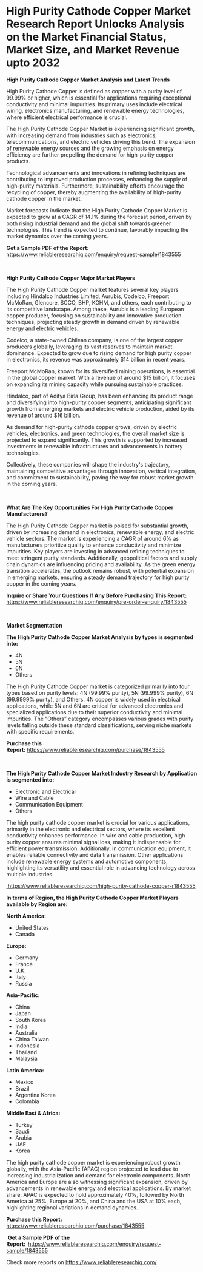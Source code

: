 <p><h1>High Purity Cathode Copper Market Research Report Unlocks Analysis on the Market Financial Status, Market Size, and Market Revenue upto 2032</h1></p><p><strong>High Purity Cathode Copper Market Analysis and Latest Trends</strong></p>
<p><p>High Purity Cathode Copper is defined as copper with a purity level of 99.99% or higher, which is essential for applications requiring exceptional conductivity and minimal impurities. Its primary uses include electrical wiring, electronics manufacturing, and renewable energy technologies, where efficient electrical performance is crucial. </p><p>The High Purity Cathode Copper Market is experiencing significant growth, with increasing demand from industries such as electronics, telecommunications, and electric vehicles driving this trend. The expansion of renewable energy sources and the growing emphasis on energy efficiency are further propelling the demand for high-purity copper products. </p><p>Technological advancements and innovations in refining techniques are contributing to improved production processes, enhancing the supply of high-purity materials. Furthermore, sustainability efforts encourage the recycling of copper, thereby augmenting the availability of high-purity cathode copper in the market.</p><p>Market forecasts indicate that the High Purity Cathode Copper Market is expected to grow at a CAGR of 14.1% during the forecast period, driven by both rising industrial demand and the global shift towards greener technologies. This trend is expected to continue, favorably impacting the market dynamics over the coming years.</p></p>
<p><strong>Get a Sample PDF of the Report:&nbsp;</strong> <a href="https://www.reliableresearchiq.com/enquiry/request-sample/1843555?utm_campaign=1720&utm_medium=2&utm_source=Github&utm_content=ia&utm_term=03022025&utm_id=high-purity-cathode-copper">https://www.reliableresearchiq.com/enquiry/request-sample/1843555</a></p>
<p>&nbsp;</p>
<p><strong>High Purity Cathode Copper Major Market Players</strong></p>
<p><p>The High Purity Cathode Copper market features several key players including Hindalco Industries Limited, Aurubis, Codelco, Freeport McMoRan, Glencore, SCCO, BHP, KGHM, and others, each contributing to its competitive landscape. Among these, Aurubis is a leading European copper producer, focusing on sustainability and innovative production techniques, projecting steady growth in demand driven by renewable energy and electric vehicles. </p><p>Codelco, a state-owned Chilean company, is one of the largest copper producers globally, leveraging its vast reserves to maintain market dominance. Expected to grow due to rising demand for high purity copper in electronics, its revenue was approximately $14 billion in recent years. </p><p>Freeport McMoRan, known for its diversified mining operations, is essential in the global copper market. With a revenue of around $15 billion, it focuses on expanding its mining capacity while pursuing sustainable practices. </p><p>Hindalco, part of Aditya Birla Group, has been enhancing its product range and diversifying into high-purity copper segments, anticipating significant growth from emerging markets and electric vehicle production, aided by its revenue of around $16 billion.</p><p>As demand for high-purity cathode copper grows, driven by electric vehicles, electronics, and green technologies, the overall market size is projected to expand significantly. This growth is supported by increased investments in renewable infrastructures and advancements in battery technologies. </p><p>Collectively, these companies will shape the industry's trajectory, maintaining competitive advantages through innovation, vertical integration, and commitment to sustainability, paving the way for robust market growth in the coming years.</p></p>
<p>&nbsp;</p>
<p><strong>What Are The Key Opportunities For High Purity Cathode Copper Manufacturers?</strong></p>
<p><p>The High Purity Cathode Copper market is poised for substantial growth, driven by increasing demand in electronics, renewable energy, and electric vehicle sectors. The market is experiencing a CAGR of around 6% as manufacturers prioritize quality to enhance conductivity and minimize impurities. Key players are investing in advanced refining techniques to meet stringent purity standards. Additionally, geopolitical factors and supply chain dynamics are influencing pricing and availability. As the green energy transition accelerates, the outlook remains robust, with potential expansion in emerging markets, ensuring a steady demand trajectory for high purity copper in the coming years.</p></p>
<p><strong>Inquire or Share Your Questions If Any Before Purchasing This Report:</strong> <a href="https://www.reliableresearchiq.com/enquiry/pre-order-enquiry/1843555?utm_campaign=1720&utm_medium=2&utm_source=Github&utm_content=ia&utm_term=03022025&utm_id=high-purity-cathode-copper">https://www.reliableresearchiq.com/enquiry/pre-order-enquiry/1843555</a></p>
<p>&nbsp;</p>
<p><strong>Market Segmentation</strong></p>
<p><strong>The High Purity Cathode Copper Market Analysis by types is segmented into:</strong></p>
<p><ul><li>4N</li><li>5N</li><li>6N</li><li>Others</li></ul></p>
<p><p>The High Purity Cathode Copper market is categorized primarily into four types based on purity levels: 4N (99.99% purity), 5N (99.999% purity), 6N (99.9999% purity), and Others. 4N copper is widely used in electrical applications, while 5N and 6N are critical for advanced electronics and specialized applications due to their superior conductivity and minimal impurities. The “Others” category encompasses various grades with purity levels falling outside these standard classifications, serving niche markets with specific requirements.</p></p>
<p><strong>Purchase this Report:&nbsp;</strong><a href="https://www.reliableresearchiq.com/purchase/1843555?utm_campaign=1720&utm_medium=2&utm_source=Github&utm_content=ia&utm_term=03022025&utm_id=high-purity-cathode-copper">https://www.reliableresearchiq.com/purchase/1843555</a></p>
<p>&nbsp;</p>
<p><strong>The High Purity Cathode Copper Market Industry Research by Application is segmented into:</strong></p>
<p><ul><li>Electronic and Electrical</li><li>Wire and Cable</li><li>Communication Equipment</li><li>Others</li></ul></p>
<p><p>The high purity cathode copper market is crucial for various applications, primarily in the electronic and electrical sectors, where its excellent conductivity enhances performance. In wire and cable production, high purity copper ensures minimal signal loss, making it indispensable for efficient power transmission. Additionally, in communication equipment, it enables reliable connectivity and data transmission. Other applications include renewable energy systems and automotive components, highlighting its versatility and essential role in advancing technology across multiple industries.</p></p>
<p><a href="https://www.reliableresearchiq.com/high-purity-cathode-copper-r1843555?utm_campaign=1720&utm_medium=2&utm_source=Github&utm_content=ia&utm_term=03022025&utm_id=high-purity-cathode-copper">&nbsp;https://www.reliableresearchiq.com/high-purity-cathode-copper-r1843555</a></p>
<p><strong>In terms of Region, the High Purity Cathode Copper Market Players available by Region are:</strong></p>
<p>
    <p> <strong> North America: </strong>
        <ul>
            <li>United States</li>
            <li>Canada</li>
        </ul>
        </p> 
    <p> <strong> Europe: </strong>
        <ul>
            <li>Germany</li>
            <li>France</li>
            <li>U.K.</li>
            <li>Italy</li>
            <li>Russia</li>
        </ul>
        </p> 
    <p> <strong> Asia-Pacific: </strong>
        <ul>
            <li>China</li>
            <li>Japan</li>
            <li>South Korea</li>
            <li>India</li>
            <li>Australia</li>
            <li>China Taiwan</li>
            <li>Indonesia</li>
            <li>Thailand</li>
            <li>Malaysia</li>
        </ul>
        </p> 
    <p> <strong> Latin America: </strong>
        <ul>
            <li>Mexico</li>
            <li>Brazil</li>
            <li>Argentina Korea</li>
            <li>Colombia</li>
        </ul>
        </p> 
    <p> <strong> Middle East & Africa: </strong>
        <ul>
            <li>Turkey</li>
            <li>Saudi</li>
            <li>Arabia</li>
            <li>UAE</li>
            <li>Korea</li>
        </ul>
    </p>
    </p>
<p><p>The high purity cathode copper market is experiencing robust growth globally, with the Asia-Pacific (APAC) region projected to lead due to increasing industrialization and demand for electronic components. North America and Europe are also witnessing significant expansion, driven by advancements in renewable energy and electrical applications. By market share, APAC is expected to hold approximately 40%, followed by North America at 25%, Europe at 20%, and China and the USA at 10% each, highlighting regional variations in demand dynamics.</p></p>
<p><strong>Purchase this Report: </strong><a href="https://www.reliableresearchiq.com/purchase/1843555?utm_campaign=1720&utm_medium=2&utm_source=Github&utm_content=ia&utm_term=03022025&utm_id=high-purity-cathode-copper">https://www.reliableresearchiq.com/purchase/1843555</a></p>
<p>&nbsp;<strong>Get a Sample PDF of the Report:&nbsp;&nbsp;</strong><a href="https://www.reliableresearchiq.com/enquiry/request-sample/1843555?utm_campaign=1720&utm_medium=2&utm_source=Github&utm_content=ia&utm_term=03022025&utm_id=high-purity-cathode-copper">https://www.reliableresearchiq.com/enquiry/request-sample/1843555</a></p>
<p><strong></strong></p>
<p>Check more reports on <a href="https://www.reliableresearchiq.com/?utm_campaign=1720&utm_medium=2&utm_source=Github&utm_content=ia&utm_term=03022025&utm_id=high-purity-cathode-copper">https://www.reliableresearchiq.com/</a></p>